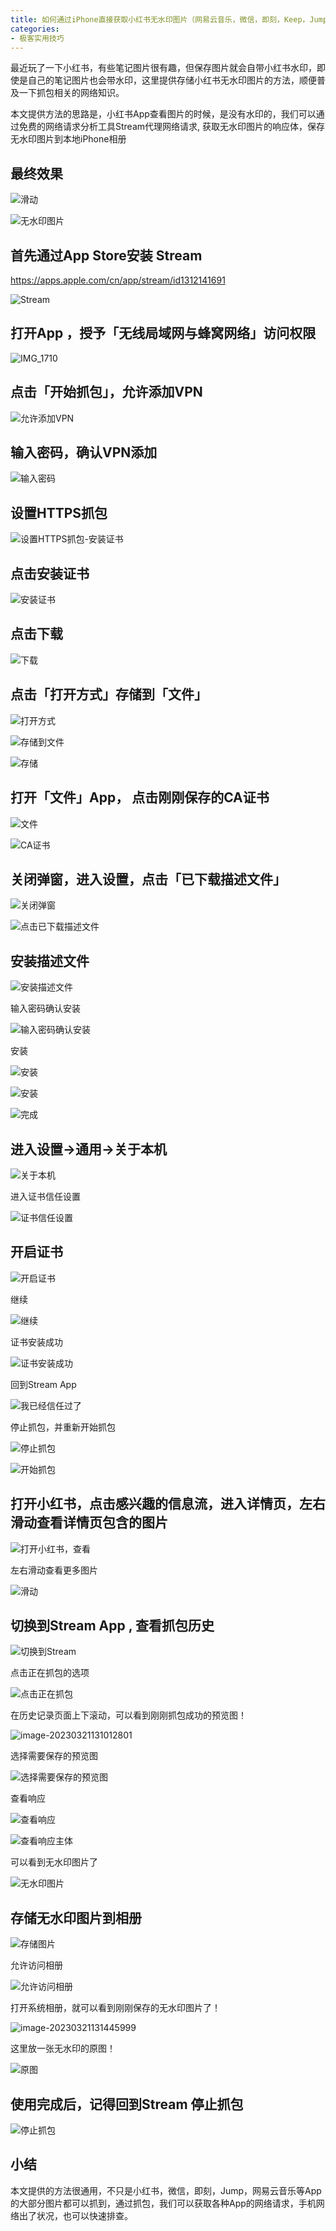 ```yaml
---
title: 如何通过iPhone直接获取小红书无水印图片（网易云音乐，微信，即刻，Keep，Jump等热门App均适用）
categories:
- 极客实用技巧
---
```




最近玩了一下小红书，有些笔记图片很有趣，但保存图片就会自带小红书水印，即使是自己的笔记图片也会带水印，这里提供存储小红书无水印图片的方法，顺便普及一下抓包相关的网络知识。



本文提供方法的思路是，小红书App查看图片的时候，是没有水印的，我们可以通过免费的网络请求分析工具Stream代理网络请求, 获取无水印图片的响应体，保存无水印图片到本地iPhone相册



## 最终效果



![滑动](https://cdn.fangyuanxiaozhan.com/assets/1679376313103Cta4b0KZ.png)


![无水印图片](https://cdn.fangyuanxiaozhan.com/assets/1679375525684eCtK7NDW.jpeg)




## 首先通过App Store安装 Stream



https://apps.apple.com/cn/app/stream/id1312141691



![Stream](https://cdn.fangyuanxiaozhan.com/assets/1679369502794nDs7mmp2.png)





## 打开App ，授予「无线局域网与蜂窝网络」访问权限



![IMG_1710](https://cdn.fangyuanxiaozhan.com/assets/1679369696611ffJKw8iE.jpeg)



## 点击「开始抓包」，允许添加VPN



![允许添加VPN](https://cdn.fangyuanxiaozhan.com/assets/1679374102256cxp5TXRS.png)



## 输入密码，确认VPN添加



![输入密码](https://cdn.fangyuanxiaozhan.com/assets/1679374175494cEtiKAwm.png)



##  设置HTTPS抓包



![设置HTTPS抓包-安装证书](https://cdn.fangyuanxiaozhan.com/assets/1679374286004yM0acRjz.png)



## 点击安装证书



![安装证书](https://cdn.fangyuanxiaozhan.com/assets/16793743306185C4K2nzW.png)



## 点击下载



![下载](https://cdn.fangyuanxiaozhan.com/assets/1679374361502phiYf0DE.png)



## 点击「打开方式」存储到「文件」



![打开方式](https://cdn.fangyuanxiaozhan.com/assets/1679374398748cKTmpEaY.jpeg)







![存储到文件](https://cdn.fangyuanxiaozhan.com/assets/1679374432084kGmj7aDM.png)





![存储](https://cdn.fangyuanxiaozhan.com/assets/1679374478080AMNJA8RR.jpeg)



## 打开「文件」App， 点击刚刚保存的CA证书



![文件](https://cdn.fangyuanxiaozhan.com/assets/1679374518807Srd8ZzHZ.png)



![CA证书](https://cdn.fangyuanxiaozhan.com/assets/1679374541392t4BG8eFD.png)

## 关闭弹窗，进入设置，点击「已下载描述文件」

![关闭弹窗](https://cdn.fangyuanxiaozhan.com/assets/1679374598675X567faGa.png)

![点击已下载描述文件](https://cdn.fangyuanxiaozhan.com/assets/16793746480190C3PZC8b.png)



## 安装描述文件



![安装描述文件](https://cdn.fangyuanxiaozhan.com/assets/1679374702826N3rwGbAb.png)



输入密码确认安装

![输入密码确认安装](https://cdn.fangyuanxiaozhan.com/assets/1679374726440iYTRGxi8.png)



安装



![安装](https://cdn.fangyuanxiaozhan.com/assets/1679374768885GjC2DwBZ.png)



![安装](https://cdn.fangyuanxiaozhan.com/assets/1679374791556zsnTfdm3.jpeg)



![完成](https://cdn.fangyuanxiaozhan.com/assets/1679374810926dm6Q5ETE.jpeg)



## 进入设置->通用->关于本机



![关于本机](https://cdn.fangyuanxiaozhan.com/assets/1679374851570HszzErTd.jpeg)

进入证书信任设置



![证书信任设置](https://cdn.fangyuanxiaozhan.com/assets/1679374891180nkWCXk0P.png)



## 开启证书



![开启证书](https://cdn.fangyuanxiaozhan.com/assets/1679374941649fs7336Dd.png)



继续

![继续](https://cdn.fangyuanxiaozhan.com/assets/1679374969272D235xeMb.png)



证书安装成功



![证书安装成功](https://cdn.fangyuanxiaozhan.com/assets/1679375009635CsZ0iRst.png)



回到Stream App



![我已经信任过了](https://cdn.fangyuanxiaozhan.com/assets/1679375044505XkSAakGy.jpeg)



停止抓包，并重新开始抓包



![停止抓包](https://cdn.fangyuanxiaozhan.com/assets/1679375088818X1Pf8H6P.png)



![开始抓包](https://cdn.fangyuanxiaozhan.com/assets/167937511344017isCbwz.png)



## 打开小红书，点击感兴趣的信息流，进入详情页，左右滑动查看详情页包含的图片



![打开小红书，查看](https://cdn.fangyuanxiaozhan.com/assets/1679375149682rxc2ZtYH.png)



左右滑动查看更多图片

![滑动](https://cdn.fangyuanxiaozhan.com/assets/1679375228464wefbWQPx.png)



## 切换到Stream App , 查看抓包历史



![切换到Stream](https://cdn.fangyuanxiaozhan.com/assets/1679375303323XNy2eYTF.png)



点击正在抓包的选项



![点击正在抓包](https://cdn.fangyuanxiaozhan.com/assets/167937535725075tbSSZm.png)



在历史记录页面上下滚动，可以看到刚刚抓包成功的预览图！



![image-20230321131012801](https://cdn.fangyuanxiaozhan.com/assets/1679375413371kas64sj4.png)



选择需要保存的预览图



![选择需要保存的预览图](https://cdn.fangyuanxiaozhan.com/assets/16793754485546BxKHdGs.png)



查看响应



![查看响应](https://cdn.fangyuanxiaozhan.com/assets/1679375477247dMyDn7xS.png)



![查看响应主体](https://cdn.fangyuanxiaozhan.com/assets/1679375499902Me6ifpax.jpeg)





可以看到无水印图片了



![无水印图片](https://cdn.fangyuanxiaozhan.com/assets/1679375525684eCtK7NDW.jpeg)



## 存储无水印图片到相册



![存储图片](https://cdn.fangyuanxiaozhan.com/assets/1679375595302ABRW8Aai.png)

允许访问相册

![允许访问相册](https://cdn.fangyuanxiaozhan.com/assets/167937561599962t04WCy.png)



打开系统相册，就可以看到刚刚保存的无水印图片了！



![image-20230321131445999](https://cdn.fangyuanxiaozhan.com/assets/16793756865321J78wwfD.png)



这里放一张无水印的原图！

![原图](https://cdn.fangyuanxiaozhan.com/assets/1679375713526PAfQend5.png)



## 使用完成后，记得回到Stream 停止抓包



![停止抓包](https://cdn.fangyuanxiaozhan.com/assets/1679375766175bM7YJ3yR.png)





## 小结



本文提供的方法很通用，不只是小红书，微信，即刻，Jump，网易云音乐等App的大部分图片都可以抓到，通过抓包，我们可以获取各种App的网络请求，手机网络出了状况，也可以快速排查。




